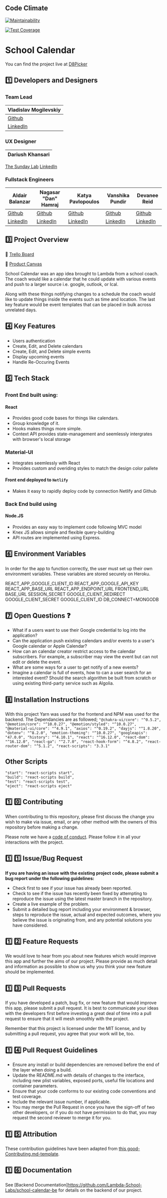 ## Code Climate
[![Maintainability](https://api.codeclimate.com/v1/badges/3d26f594475564dc6550/maintainability)](https://codeclimate.com/github/Lambda-School-Labs/school-calendar-fe/maintainability)

[![Test Coverage](https://api.codeclimate.com/v1/badges/3d26f594475564dc6550/test_coverage)](https://codeclimate.com/github/Lambda-School-Labs/school-calendar-fe/test_coverage)

# School Calendar
You can find the project live at [D8Picker](https://www.d8picker.com/)


## :one:  Developers and Designers
### Team Lead
Vladislav Mogilevskiy |
------------- |
[Github](https://github.com/vladmog) |
[LinkedIn](https://www.linkedin.com/in/vladmog/) |

### UX Designer
Dariush Khansari |
------------- |
[The Sunday Lab](http://thesundaylab.com/)
[LinkedIn](https://www.linkedin.com/in/dariush-khansari-8b8a068/)

### Fullstack Engineers
Aldair Balanzar | Nagasar "Dan" Hamraj | Katya Pavlopoulos | Vanshika Pundir | Devanee Reid
------------- | ---------------------- | ------------------ | ------------------ | ------------------ |
[Github](https://github.com/aldairbalanzar) | [Github](https://github.com/danhamraj7) |[Github](https://github.com/kp1129) |[Github](https://github.com/VanshikaP) | [Github](http://github.com/devaneereid)
[LinkedIn](https://www.linkedin.com/in/aldair-balanzar-390185177/)| [LinkedIn](https://www.linkedin.com/in/nagasar-hamraj-90ab2b193/) |[LinkedIn](https://www.linkedin.com/in/katyapavlopoulos/) | [LinkedIn](https://www.linkedin.com/in/vanshikapundir/) | [LinkedIn](https://www.linkedin.com/in/devanee-reid/) |





## :three: Project Overview

:memo: [Trello Board](https://https://trello.com/b/DsQe2Rf5/school-calendar-main)

:memo: [Product Canvas](https://www.notion.so/School-Calendar-4f6d59c69ed5456c9b78174ac6292e00)

School Calendar was an app idea brought to Lambda from a school coach. The coach would like a calendar that he could update with various events and push to a larger source i.e. google, outlook, or Ical.

Along with these things notifying changes to a schedule the coach would like to update things inside the events such as time and location. The last key feature would be event templates that can be placed in bulk across unrelated days.


## 4️⃣ Key Features

-    Users authentication
-    Create, Edit, and Delete calendars
-    Create, Edit, and Delete simple events
-    Display upcoming events
-    Handle Re-Occuring Events


## :five: Tech Stack

### Front End built using:

#### React

-    Provides good code bases for things like calendars.
-    Group knowledge of it.
-    Hooks makes things more simple.
-    Context API provides state-management and seemlessly intergrates with browser's local storage

### Material-UI

-   Integrates seemlessly with React
-   Provides custom and overiding styles to match the design color pallete

#### Front end deployed to `Netlify`

-   Makes it easy to rapidly deploy code by connection Netlify and Github

### Back End build using

#### Node.JS

-   Provides an easy way to implement code following MVC model
-   Knex JS allows simple and flexible query-building
-   API routes are implemented using Express.
  

## :six: Environment Variables

In order for the app to function correctly, the user must set up their own environment variables. These variables are stored securely on Heroku.

REACT_APP_GOOGLE_CLIENT_ID
REACT_APP_GOOGLE_API_KEY
REACT_APP_BASE_URL
REACT_APP_ENDPOINT_URL
FRONTEND_URL
BASE_URL
SESSION_SECRET 
GOOGLE_CLIENT_REDIRECT
GOOGLE_CLIENT_SECRET
GOOGLE_CLIENT_ID
DB_CONNECT=MONGODB

## :seven: Open Questions ❓

-   What if a users want to use their Google credential to log into the application?
-   Can the application push existing calendars and/or events to a user's Google calendar or Apple Calendar?
-   How can an calendar creator restrict access to the calendar subscribers.  For example, a subscriber may view the event but can not edit or delete the event.
-   What are some ways for a user to get notify of a new events?
-   Imagine a calendar is full of events, how to can a user search for an interested event? Should the search algorithm be built from scratch or using existing third-party service such as Algolia.


## :eight: Installation Instructions

With this project Yarn was used for the frontend and NPM was used for the backend. The Dependancies are as followed; ```"@chakra-ui/core": "^0.5.2",
  "@emotion/core": "^10.0.27", "@emotion/styled": "^10.0.27", "@material-ui/core": "^4.9.1", "axios": "^0.19.2", "dayjs": "^1.8.20", "dotenv": "^8.2.0", "emotion-theming": "^10.0.27", "googleapis": "47.0.0", "history": "^4.10.1", "react": "^16.12.0", "react-dom": "^16.12.0", "react-ga": "^2.7.0", "react-hook-form": "^4.8.2", "react-router-dom": "^5.1.2", "react-scripts": "3.3.1"```

## Other Scripts

    "start": "react-scripts start",
    "build": "react-scripts build",
    "test": "react-scripts test",
    "eject": "react-scripts eject"


## :one: :zero: Contributing

When contributing to this repository, please first discuss the change you wish to make via issue, email, or any other method with the owners of this repository before making a change.

Please note we have a [code of conduct](./CODE_OF_CONDUCT.md). Please follow it in all your interactions with the project.

## :one: :one: Issue/Bug Request
   
 **If you are having an issue with the existing project code, please submit a bug report under the following guidelines:**
 - Check first to see if your issue has already been reported.
 - Check to see if the issue has recently been fixed by attempting to reproduce the issue using the latest master branch in the repository.
 - Create a live example of the problem.
 - Submit a detailed bug report including your environment & browser, steps to reproduce the issue, actual and expected outcomes,  where you believe the issue is originating from, and any potential solutions you have considered.

## :one: :two: Feature Requests

We would love to hear from you about new features which would improve this app and further the aims of our project. Please provide as much detail and information as possible to show us why you think your new feature should be implemented.

## :one: :three: Pull Requests

If you have developed a patch, bug fix, or new feature that would improve this app, please submit a pull request. It is best to communicate your ideas with the developers first before investing a great deal of time into a pull request to ensure that it will mesh smoothly with the project.

Remember that this project is licensed under the MIT license, and by submitting a pull request, you agree that your work will be, too.

## :one: :four: Pull Request Guidelines

- Ensure any install or build dependencies are removed before the end of the layer when doing a build.
- Update the README.md with details of changes to the interface, including new plist variables, exposed ports, useful file locations and container parameters.
- Ensure that your code conforms to our existing code conventions and test coverage.
- Include the relevant issue number, if applicable.
- You may merge the Pull Request in once you have the sign-off of two other developers, or if you do not have permission to do that, you may request the second reviewer to merge it for you.

## :one: :five: Attribution

These contribution guidelines have been adapted from [this good-Contributing.md-template](https://gist.github.com/PurpleBooth/b24679402957c63ec426).

## :one: :six: Documentation

See [Backend Documentation]https://github.com/Lambda-School-Labs/school-calendar-be for details on the backend of our project.
